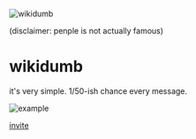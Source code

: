 ![wikidumb](https://static.violet.wtf/wd.png)

(disclaimer: penple is not actually famous)
# wikidumb
it's very simple. 1/50-ish chance every message.

![example](https://static.violet.wtf/wdex.png)

[invite](https://discord.com/api/oauth2/authorize?client_id=862143718421037066&permissions=0&scope=bot)
